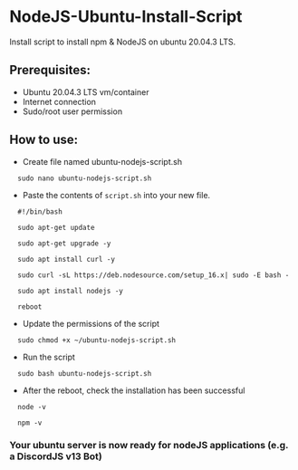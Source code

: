 # NodeJS-Ubuntu-Install-Script
Install script to install npm &amp; NodeJS on ubuntu 20.04.3 LTS.

## Prerequisites:
- Ubuntu 20.04.3 LTS vm/container
- Internet connection
- Sudo/root user permission

## How to use:

- Create file named ubuntu-nodejs-script.sh
```
  sudo nano ubuntu-nodejs-script.sh
```
- Paste the contents of `script.sh` into your new file.
```
  #!/bin/bash

  sudo apt-get update

  sudo apt-get upgrade -y

  sudo apt install curl -y

  sudo curl -sL https://deb.nodesource.com/setup_16.x| sudo -E bash -

  sudo apt install nodejs -y

  reboot
```
- Update the permissions of the script
```
  sudo chmod +x ~/ubuntu-nodejs-script.sh
```
- Run the script
```
  sudo bash ubuntu-nodejs-script.sh
```
- After the reboot, check the installation has been successful
```
  node -v
  
  npm -v
```

### Your ubuntu server is now ready for nodeJS applications (e.g. a DiscordJS v13 Bot)
